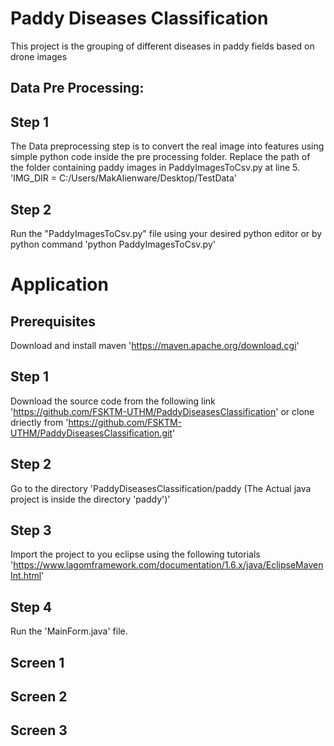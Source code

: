 # Paddy Diseases Classification
This project is the grouping of different diseases in paddy fields based on drone images

## Data Pre Processing:
## Step 1
The Data preprocessing step is to convert the real image into features using simple python code inside the pre processing folder. Replace the path of the folder containing paddy images in PaddyImagesToCsv.py at line 5.
'IMG_DIR = C:/Users/MakAlienware/Desktop/TestData'

## Step 2
Run the "PaddyImagesToCsv.py" file using your desired python editor or by python command 'python PaddyImagesToCsv.py'

# Application

## Prerequisites
Download and install maven 'https://maven.apache.org/download.cgi'

## Step 1
Download the source code from the following link 'https://github.com/FSKTM-UTHM/PaddyDiseasesClassification' or clone driectly from 'https://github.com/FSKTM-UTHM/PaddyDiseasesClassification.git'

## Step 2
Go to the directory 'PaddyDiseasesClassification/paddy (The Actual java project is inside the directory 'paddy')'

## Step 3
Import the project to you eclipse using the following tutorials 'https://www.lagomframework.com/documentation/1.6.x/java/EclipseMavenInt.html'

## Step 4
Run the 'MainForm.java' file.

## Screen 1
## Screen 2
## Screen 3

